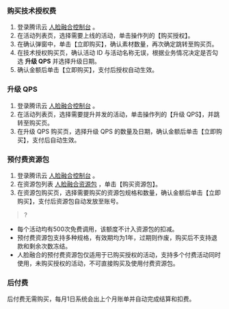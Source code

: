 ### 购买技术授权费
1. 登录腾讯云 [人脸融合控制台](https://console.cloud.tencent.com/facefusion) 。
2. 在活动列表页，选择需要上线的活动，单击操作列的【购买授权】。
3. 在确认弹窗中，单击【立即购买】，确认素材数量，再次确定跳转至购买页。
4. 在技术授权购买页，确认活动 ID 与活动名称无误，根据业务情况决定是否勾选 **升级 QPS** 并选择升级日期。
5. 确认金额后单击【立即购买】，支付后授权自动生效。

### 升级 QPS
1. 登录腾讯云 [人脸融合控制台](https://console.cloud.tencent.com/facefusion) 。
2. 在活动列表页，选择需要提升并发的活动，单击操作列的【升级 QPS】，并跳转至购买页。
3. 在升级 QPS 购买页，选择升级 QPS 的数量及日期，确认金额后单击【立即购买】，支付后自动生效。

### 预付费资源包
1. 登录腾讯云 [人脸融合控制台](https://console.cloud.tencent.com/facefusion) 。
2. 在资源包列表 [人脸融合资源包](https://console.cloud.tencent.com/facefusion/resource) ，单击【购买资源包】。
3. 在资源包购买页，选择需要购买的资源包规格和数量，确认金额后单击【立即购买】，支付后资源包自动发放至账号。
>?
 - 每个活动均有500次免费调用，该额度不计入资源包的扣减。
 - 预付费资源包支持多种规格，有效期均为1年，过期则作废，购买后不支持退款和剩余次数冻结。
 - 人脸融合的预付费资源包仅适用于已购买授权的活动，支持多个付费活动同时使用，未购买授权的活动，不可直接购买及使用付费资源包。

### 后付费
后付费无需购买，每月1日系统会出上个月账单并自动完成结算和扣费。
